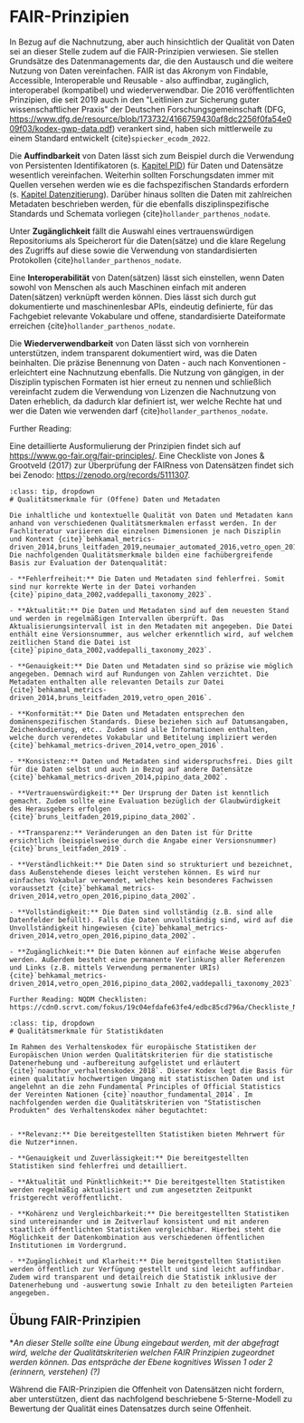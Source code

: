 # FAIR-Prinzipien

In Bezug auf die Nachnutzung, aber auch hinsichtlich der Qualität von Daten sei an dieser Stelle zudem auf die FAIR-Prinzipien verwiesen. Sie stellen Grundsätze des Datenmanagements dar, die den Austausch und die weitere Nutzung von Daten vereinfachen. FAIR ist das Akronym von Findable, Accessible, Interoperable und Reusable - also auffindbar, zugänglich, interoperabel (kompatibel) und wiederverwendbar. Die 2016 veröffentlichten Prinzipien, die seit 2019 auch in den "Leitlinien zur Sicherung guter wissenschaftlicher Praxis" der Deutschen Forschungsgemeinschaft (DFG, https://www.dfg.de/resource/blob/173732/4166759430af8dc2256f0fa54e009f03/kodex-gwp-data.pdf) verankert sind, haben sich mittlerweile zu einem Standard entwickelt {cite}`spiecker_ecodm_2022`.

Die **Auffindbarkeit** von Daten lässt sich zum Beispiel durch die Verwendung von Persistenten Identifikatoren (s. [Kapitel PID](PID)) für Daten und Datensätze wesentlich vereinfachen. Weiterhin sollten Forschungsdaten immer mit Quellen versehen werden wie es die fachspezifischen Standards erfordern (s. [Kapitel Datenzitierung](Einleitung_Datenzitierung)). Darüber hinaus sollten die Daten mit zahlreichen Metadaten beschrieben werden, für die ebenfalls disziplinspezifische Standards und Schemata vorliegen {cite}`hollander_parthenos_nodate`.

Unter **Zugänglichkeit** fällt die Auswahl eines vertrauenswürdigen Repositoriums als Speicherort für die Daten(sätze) und die klare Regelung des Zugriffs auf diese sowie die Verwendung von standardisierten Protokollen {cite}`hollander_parthenos_nodate`.

Eine **Interoperabilität** von Daten(sätzen) lässt sich einstellen, wenn Daten sowohl von Menschen als auch Maschinen einfach mit anderen Daten(sätzen) verknüpft werden können. Dies lässt sich durch gut dokumentierte und maschinenlesbar APIs, eindeutig definierte, für das Fachgebiet relevante Vokabulare und offene, standardisierte Dateiformate erreichen {cite}`hollander_parthenos_nodate`.

Die **Wiederverwendbarkeit** von Daten lässt sich von vornherein unterstützen, indem transparent dokumentiert wird, was die Daten beinhalten. Die präzise Benennung von Daten - auch nach Konventionen - erleichtert eine Nachnutzung ebenfalls. Die Nutzung von gängigen, in der Disziplin typischen Formaten ist hier erneut zu nennen und schließlich vereinfacht zudem die Verwendung von Lizenzen die Nachnutzung von Daten erheblich, da dadurch klar definiert ist, wer welche Rechte hat und wer die Daten wie verwenden darf {cite}`hollander_parthenos_nodate`.

Further Reading:

Eine detaillierte Ausformulierung der Prinzipien findet sich auf https://www.go-fair.org/fair-principles/. Eine Checkliste von Jones & Grootveld (2017) zur Überprüfung der FAIRness von Datensätzen findet sich bei Zenodo: https://zenodo.org/records/5111307.

```{admonition} Mehr zu Qualitätssicherung im Kontext von Open Data finden Sie hier: 
:class: tip, dropdown
# Qualitätsmerkmale für (Offene) Daten und Metadaten

Die inhaltliche und kontextuelle Qualität von Daten und Metadaten kann anhand von verschiedenen Qualitätsmerkmalen erfasst werden. In der Fachliteratur variieren die einzelnen Dimensionen je nach Disziplin und Kontext {cite}`behkamal_metrics-driven_2014,bruns_leitfaden_2019,neumaier_automated_2016,vetro_open_2016`. Die nachfolgenden Qualitätsmerkmale bilden eine fachübergreifende Basis zur Evaluation der Datenqualität:

- **Fehlerfreiheit:** Die Daten und Metadaten sind fehlerfrei. Somit sind nur korrekte Werte in der Datei vorhanden {cite}`pipino_data_2002,vaddepalli_taxonomy_2023`.

- **Aktualität:** Die Daten und Metadaten sind auf dem neuesten Stand und werden in regelmäßigen Intervallen überprüft. Das Aktualisierungsintervall ist in den Metadaten mit angegeben. Die Datei enthält eine Versionsnummer, aus welcher erkenntlich wird, auf welchem zeitlichen Stand die Datei ist {cite}`pipino_data_2002,vaddepalli_taxonomy_2023`.

- **Genauigkeit:** Die Daten und Metadaten sind so präzise wie möglich angegeben. Demnach wird auf Rundungen von Zahlen verzichtet. Die Metadaten enthalten alle relevanten Details zur Datei {cite}`behkamal_metrics-driven_2014,bruns_leitfaden_2019,vetro_open_2016`.

- **Konformität:** Die Daten und Metadaten entsprechen den domänenspezifischen Standards. Diese beziehen sich auf Datumsangaben, Zeichenkodierung, etc.. Zudem sind alle Informationen enthalten, welche durch verendetes Vokabular und Betitelung impliziert werden {cite}`behkamal_metrics-driven_2014,vetro_open_2016`.

- **Konsistenz:** Daten und Metadaten sind widerspruchsfrei. Dies gilt für die Daten selbst und auch in Bezug auf andere Datensätze {cite}`behkamal_metrics-driven_2014,pipino_data_2002`.

- **Vertrauenswürdigkeit:** Der Ursprung der Daten ist kenntlich gemacht. Zudem sollte eine Evaluation bezüglich der Glaubwürdigkeit des Herausgebers erfolgen {cite}`bruns_leitfaden_2019,pipino_data_2002`.

- **Transparenz:** Veränderungen an den Daten ist für Dritte ersichtlich (beispielsweise durch die Angabe einer Versionsnummer) {cite}`bruns_leitfaden_2019`.

- **Verständlichkeit:** Die Daten sind so strukturiert und bezeichnet, dass Außenstehende dieses leicht verstehen können. Es wird nur einfaches Vokabular verwendet, welches kein besonderes Fachwissen voraussetzt {cite}`behkamal_metrics-driven_2014,vetro_open_2016,pipino_data_2002`.

- **Vollständigkeit:** Die Daten sind vollständig (z.B. sind alle Datenfelder befüllt). Falls die Daten unvollständig sind, wird auf die Unvollständigkeit hingewiesen {cite}`behkamal_metrics-driven_2014,vetro_open_2016,pipino_data_2002`.

- **Zugänglichkeit:** Die Daten können auf einfache Weise abgerufen werden. Außerdem besteht eine permanente Verlinkung aller Referenzen und Links (z.B. mittels Verwendung permanenter URIs) {cite}`behkamal_metrics-driven_2014,vetro_open_2016,pipino_data_2002,vaddepalli_taxonomy_2023`.

Further Reading: NQDM Checklisten: https://cdn0.scrvt.com/fokus/19c04efdafe63fe4/edbc85cd796a/Checkliste_NQDM_CSV.pdf
```

```{admonition} Mehr zu Qualitätssicherung im Kontext von Statistikdaten finden Sie hier: 
:class: tip, dropdown
# Qualitätsmerkmale für Statistikdaten

Im Rahmen des Verhaltenskodex für europäische Statistiken der Europäischen Union werden Qualitätskriterien für die statistische Datenerhebung und -aufbereitung aufgelistet und erläutert {cite}`noauthor_verhaltenskodex_2018`. Dieser Kodex legt die Basis für einen qualitativ hochwertigen Umgang mit statistischen Daten und ist angelehnt an die zehn Fundamental Principles of Official Statistics der Vereinten Nationen {cite}`noauthor_fundamental_2014`. Im nachfolgenden werden die Qualitätskriterien von "Statistischen Produkten" des Verhaltenskodex näher begutachtet:


- **Relevanz:** Die bereitgestellten Statistiken bieten Mehrwert für die Nutzer*innen.

- **Genauigkeit und Zuverlässigkeit:** Die bereitgestellten Statistiken sind fehlerfrei und detailliert.

- **Aktualität und Pünktlichkeit:** Die bereitgestellten Statistiken werden regelmäßig aktualisiert und zum angesetzten Zeitpunkt fristgerecht veröffentlicht.

- **Kohärenz und Vergleichbarkeit:** Die bereitgestellten Statistiken sind untereinander und im Zeitverlauf konsistent und mit anderen staatlich öffentlichten Statistiken vergleichbar. Hierbei steht die Möglichkeit der Datenkombination aus verschiedenen öffentlichen Institutionen im Vordergrund.

- **Zugänglichkeit und Klarheit:** Die bereitgestellten Statistiken werden öffentlich zur Verfügung gestellt und sind leicht auffindbar. Zudem wird transparent und detailreich die Statistik inklusive der Datenerhebung und -auswertung sowie Inhalt zu den beteiligten Parteien angegeben.
```

## Übung FAIR-Prinzipien

**An dieser Stelle sollte eine Übung eingebaut werden, mit der abgefragt wird, welche der Qualitätskriterien welchen FAIR Prinzipien zugeordnet werden können. Das entspräche der Ebene kognitives Wissen 1 oder 2 (erinnern, verstehen) (?)*

Während die FAIR-Prinzipien die Offenheit von Datensätzen nicht fordern, aber unterstützen, dient das nachfolgend beschriebene 5-Sterne-Modell zu Bewertung der Qualität eines Datensatzes durch seine Offenheit.
